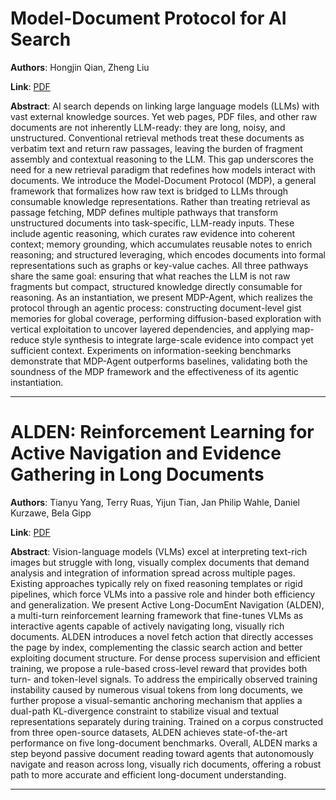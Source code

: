 # Model-Document Protocol for AI Search 

**Authors**: Hongjin Qian, Zheng Liu  

**Link**: [PDF](https://arxiv.org/pdf/2510.25160)  

**Abstract**: AI search depends on linking large language models (LLMs) with vast external knowledge sources. Yet web pages, PDF files, and other raw documents are not inherently LLM-ready: they are long, noisy, and unstructured. Conventional retrieval methods treat these documents as verbatim text and return raw passages, leaving the burden of fragment assembly and contextual reasoning to the LLM. This gap underscores the need for a new retrieval paradigm that redefines how models interact with documents.
We introduce the Model-Document Protocol (MDP), a general framework that formalizes how raw text is bridged to LLMs through consumable knowledge representations. Rather than treating retrieval as passage fetching, MDP defines multiple pathways that transform unstructured documents into task-specific, LLM-ready inputs. These include agentic reasoning, which curates raw evidence into coherent context; memory grounding, which accumulates reusable notes to enrich reasoning; and structured leveraging, which encodes documents into formal representations such as graphs or key-value caches. All three pathways share the same goal: ensuring that what reaches the LLM is not raw fragments but compact, structured knowledge directly consumable for reasoning.
As an instantiation, we present MDP-Agent, which realizes the protocol through an agentic process: constructing document-level gist memories for global coverage, performing diffusion-based exploration with vertical exploitation to uncover layered dependencies, and applying map-reduce style synthesis to integrate large-scale evidence into compact yet sufficient context. Experiments on information-seeking benchmarks demonstrate that MDP-Agent outperforms baselines, validating both the soundness of the MDP framework and the effectiveness of its agentic instantiation. 

---
# ALDEN: Reinforcement Learning for Active Navigation and Evidence Gathering in Long Documents 

**Authors**: Tianyu Yang, Terry Ruas, Yijun Tian, Jan Philip Wahle, Daniel Kurzawe, Bela Gipp  

**Link**: [PDF](https://arxiv.org/pdf/2510.25668)  

**Abstract**: Vision-language models (VLMs) excel at interpreting text-rich images but struggle with long, visually complex documents that demand analysis and integration of information spread across multiple pages. Existing approaches typically rely on fixed reasoning templates or rigid pipelines, which force VLMs into a passive role and hinder both efficiency and generalization. We present Active Long-DocumEnt Navigation (ALDEN), a multi-turn reinforcement learning framework that fine-tunes VLMs as interactive agents capable of actively navigating long, visually rich documents. ALDEN introduces a novel fetch action that directly accesses the page by index, complementing the classic search action and better exploiting document structure. For dense process supervision and efficient training, we propose a rule-based cross-level reward that provides both turn- and token-level signals. To address the empirically observed training instability caused by numerous visual tokens from long documents, we further propose a visual-semantic anchoring mechanism that applies a dual-path KL-divergence constraint to stabilize visual and textual representations separately during training. Trained on a corpus constructed from three open-source datasets, ALDEN achieves state-of-the-art performance on five long-document benchmarks. Overall, ALDEN marks a step beyond passive document reading toward agents that autonomously navigate and reason across long, visually rich documents, offering a robust path to more accurate and efficient long-document understanding. 

---
